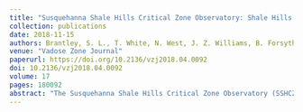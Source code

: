 ```yaml
---
title: "Susquehanna Shale Hills Critical Zone Observatory: Shale Hills in the context of Shaver's Creek watershed"
collection: publications
date: 2018-11-15
authors: Brantley, S. L., T. White, N. West, J. Z. Williams, B. Forsythe, D. Shapich, J. Kaye, H. Lin, <b>Y. Shi</b>, M. Kaye, E. Herndon, K. J. Davis, Y. He, D. Eissenstat, J. Weitzman, R. DiBiase, L. Li, W. Reed, K. Brubaker, and X. Gu
venue: "Vadose Zone Journal"
paperurl: https://doi.org/10.2136/vzj2018.04.0092
doi: 10.2136/vzj2018.04.0092
volume: 17
pages: 180092
abstract: "The Susquehanna Shale Hills Critical Zone Observatory (SSHCZO) was established to investigate the form, function, and dynamics of the critical zone developed on sedimentary rocks in the Appalachian Mountains in central Pennsylvania. When first established, the SSHCZO encompassed only the Shale Hills catchment, a 0.08-km<sup>2</sup> subcatchment within Shaver's Creek watershed. The SSHCZO has now grown to include 120 km<sup>2</sup> of the Shaver's Creek watershed. With that growth, the science team designed a strategy to measure a parsimonious set of data to characterize the critical zone in such a large watershed. This parsimonious design includes three targeted subcatchments (including the original Shale Hills), observations along the main stem of Shaver’s Creek, and broad topographic and geophysical observations. Here we describe the goals, the implementation of measurements, and the major findings of the SSHCZO by emphasizing measurements of the main stem of Shaver's Creek as well as the original Shale Hills subcatchment."
---
```

